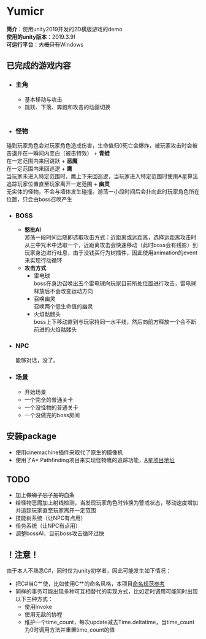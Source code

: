 # Yumicr #
**简介**：使用unity2019开发的2D横版游戏的demo<br/>
**使用的unity版本**：2019.3.9f<br/>
**可运行平台**：<del>大概只有</del>Windows
<br/>
## 已完成的游戏内容 ##
+ ### 主角 ###
	+ 基本移动与攻击
	+ 跳跃、下落、奔跑和攻击的动画切换
	<br/>
+ ### 怪物 ###
碰到玩家角色会对玩家角色造成伤害，生命值归0死亡会爆炸，被玩家攻击时会被击退并在一瞬间内变白（被击特效）
	+ **青蛙**
	<br/>在一定范围内来回跳跃
	+ **恶魔**
	<br/>在一定范围内来回巡逻
	+ **鹰**
	<br/>当玩家未进入特定范围时，鹰上下来回巡逻，当玩家进入特定范围时使用A星算法追踪玩家位置直至玩家离开一定范围
	+ **幽灵**
	<br/>无实体的怪物，不会与墙体发生碰撞。游荡一小段时间后会扑向此时玩家角色所在位置，只会由boss召唤产生
+ ### BOSS ###
	+ **<del>憨批</del>AI** 
	<br/>游荡一段时间后随即选取攻击方式：近距离或远距离，选择远距离攻击时从三中咒术中选取一个，近距离攻击会快速移动（此时boss会有残影）到玩家身边进行吐息，由于没钱买行为树插件，因此使用animation的event来实现行动循环
	+ **攻击方式**
		+ 雷电球
		<br/> boss在身边召唤出五个雷电球向玩家目前所处位置进行攻击，雷电球释放后不会改变运动方向
		+ 召唤幽灵
		<br/> 召唤两个低生命值的幽灵
		+ 火焰骷髅头
		<br/> boss上下移动直到与玩家持同一水平线，然后向前方释放一个会不断前进的火焰骷髅头

+ ### NPC ###
	能够对话，没了。	
+ ### 场景 ###
	+ 开始场景
	+ 一个完全的普通关卡
	+ 一个没怪物的普通关卡
	+ 一个没做完的boss房间
## 安装package ##
+ 使用cinemachine插件来取代了原生的摄像机
+ 使用了A* Pathfinding项目来实现怪物鹰的追踪功能，[A星项目地址](https://arongranberg.com/astar/)

## TODO  ##
+ 加上<del>做嗨了忘了加的</del>血条
+ 给怪物恶魔加上射线检测，当发现玩家角色时转换为警戒状态，移动速度增加并追踪玩家直至玩家离开一定范围
+ 技能树系统（让NPC有点用）
+ 任务系统（让NPC有点用）
+ 调整bossAI，目前boss攻击循环过快

## ！注意！ ##
由于本人不熟悉C#，同时仅为unity初学者，因此可能发生如下情况：


+ 把C#当C艹使，比如使用C艹的命名风格，本项目[命名规范参考](https://zh-google-styleguide.readthedocs.io/en/latest/google-cpp-styleguide/naming/)
+ 同样的事务可能出现多种可互相替代的实现方式，比如定时调用可能同时出现以下三种方式：
	+ 使用Invoke
	+ 使用无敌的协程
	+ 维护一个time_count，每次update减去Time.deltatime，当time_count为0时调用方法并重置time_count的值
